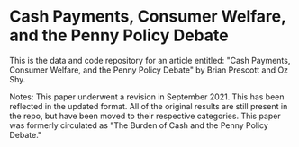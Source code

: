 # Cash Payments, Consumer Welfare, and the Penny Policy Debate

This is the data and code repository for an article entitled: "Cash Payments, Consumer Welfare, and the Penny Policy Debate"
by Brian Prescott and Oz Shy. 

Notes: This paper underwent a revision in September 2021. This has been reflected in the updated format. All of the original results are still present in the repo, but have been moved to their respective categories. This paper was formerly circulated as "The Burden of Cash and the Penny Policy Debate."
